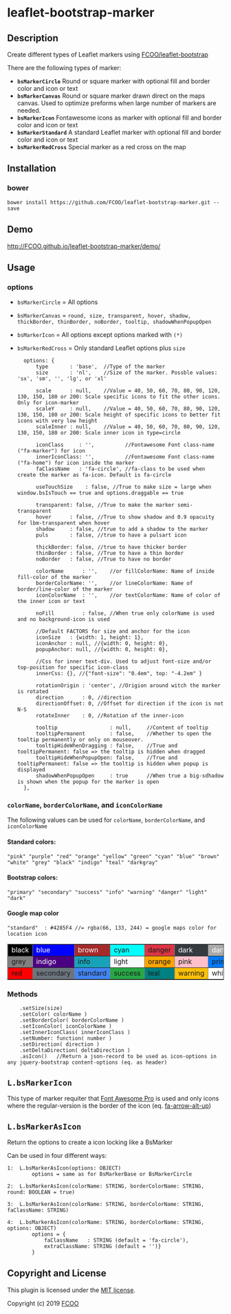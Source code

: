 # leaflet-bootstrap-marker
>


## Description
Create different types of Leaflet markers using [FCOO/leaflet-bootstrap](https://github.com/FCOO/leaflet-bootstrap)

There are the following types of marker:

- **`bsMarkerCircle`** Round or square marker with optional fill and border color and icon or text
- **`bsMarkerCanvas`** Round or square marker drawn direct on the maps canvas. Used to optimize preforms when large number of markers are needed.
- **`bsMarkerIcon`** Fontawesome icons as marker with optional fill and border color and icon or text
- **`bsMarkerStandard`** A standard Leaflet marker with optional fill and border color and icon or text
- **`bsMarkerRedCross`** Special marker as a red cross on the map

## Installation
### bower
`bower install https://github.com/FCOO/leaflet-bootstrap-marker.git --save`

## Demo
http://FCOO.github.io/leaflet-bootstrap-marker/demo/

## Usage

### options
- `bsMarkerCircle` = All options
- `bsMarkerCanvas` = `round, size, transparent, hover, shadow, thickBorder, thinBorder, noBorder, tooltip, shadowWhenPopupOpen`
- `bsMarkerIcon` = All options except options marked with `(*)`
- `bsMarkerRedCross` = Only standard Leaflet options plus `size`

        options: {
            type       : 'base',  //Type of the marker
            size       : 'nl',    //Size of the marker. Possble values: 'sx', 'sm', '', 'lg', or 'xl'

            scale      : null,    //Value = 40, 50, 60, 70, 80, 90, 120, 130, 150, 180 or 200: Scale specific icons to fit the other icons. Only for icon-marker
            scaleY     : null,    //Value = 40, 50, 60, 70, 80, 90, 120, 130, 150, 180 or 200: Scale height of specific icons to better fit icons with very low height
            scaleInner : null,    //Value = 40, 50, 60, 70, 80, 90, 120, 130, 150, 180 or 200: Scale inner icon in type=circle

            iconClass     : '',          //Fontawesome Font class-name ("fa-marker") for icon
            innerIconClass: '',          //Fontawesome Font class-name ("fa-home") for icon inside the marker
            faClassName   : 'fa-circle', //fa-class to be used when create the marker as fa-icon. Default is fa-circle

            useTouchSize    : false, //True to make size = large when window.bsIsTouch == true and options.draggable == true

            transparent: false, //True to make the marker semi-transparent
            hover      : false, //True to show shadow and 0.9 opacuity for lbm-transparent when hover
            shadow     : false, //true to add a shadow to the marker
            puls       : false, //true to have a pulsart icon

            thickBorder: false, //true to have thicker border
            thinBorder : false, //True to have a thin border
            noBorder   : false, //True to have no border

            colorName      : '',    //or fillColorName: Name of inside fill-color of the marker
            borderColorName: '',    //or lineColorName: Name of border/line-color of the marker
            iconColorName  : '',    //or textColorName: Name of color of the inner icon or text

            noFill         : false, //When true only colorName is used and no background-icon is used

            //Default FACTORS for size and anchor for the icon
            iconSize   : {width: 1, height: 1},
            iconAnchor : null, //{width: 0, height: 0},
            popupAnchor: null, //{width: 0, height: 0},

            //Css for inner text-div. Used to adjust font-size and/or top-position for specific icon-class
            innerCss: {}, //{"font-size": "0.4em", top: "-4.2em" }

            rotationOrigin : 'center', //Origion around witch the marker is rotated
            direction      : 0, //direction
            directionOffset: 0, //Offset for direction if the icon is not N-S
            rotateInner    : 0, //Rotation of the inner-icon

            tooltip                 : null,     //Content of tooltip
            tooltipPermanent        : false,    //Whether to open the tooltip permanently or only on mouseover.
            tooltipHideWhenDragging : false,    //True and tooltipPermanent: false => the tooltip is hidden when dragged
            tooltipHideWhenPopupOpen: false,    //True and tooltipPermanent: false => the tooltip is hidden when popup is displayed
            shadowWhenPopupOpen     : true      //When true a big-sdhadow is shown when the popup for the marker is open
        },

### `colorName`, `borderColorName`, and `iconColorName`
The following values can be used for `colorName`, `borderColorName`, and `iconColorName`
#### Standard colors:

    "pink" "purple" "red" "orange" "yellow" "green" "cyan" "blue" "brown" "white" "grey" "black" "indigo" "teal" "darkgray"

#### Bootstrap colors:

	"primary" "secondary" "success" "info" "warning" "danger" "light" "dark"

#### Google map color

    "standard"  : #4285F4 //= rgba(66, 133, 244) = google maps color for location icon

<table border=1>
<tr>
    <td style="background-color: black; color:white">black</td>
    <td style="background-color: blue; color:white">blue</td>
    <td style="background-color: brown; color:white">brown</td>
    <td style="background-color: cyan">cyan</td>
    <td style="background-color: rgb(220, 53, 69)">danger</td>
    <td style="background-color: rgb(52, 58, 64); color:white">dark</td>
    <td style="background-color: darkgray; color:white">darkgray</td>
    <td style="background-color: green">green</td>
</tr><tr>
    <td style="background-color: grey">grey</td>
    <td style="background-color: indigo; color:white">indigo</td>
    <td style="background-color: rgb(23, 162, 184)">info</td>
    <td style="background-color: rgb(248, 249, 250)">light</td>
    <td style="background-color: orange">orange</td>
    <td style="background-color: pink">pink</td>
    <td style="background-color: rgb(0, 123, 255)">primary</td>
    <td style="background-color: purple; color:white">purple</td>
</tr><tr>
    <td style="background-color: red">red</td>
    <td style="background-color: rgb(108, 117, 125)">secondary</td>
    <td style="background-color: #4285F4">standard</td>
    <td style="background-color: rgb(40, 167, 69)">success</td>
    <td style="background-color: teal">teal</td>
    <td style="background-color: rgb(255, 193, 7)">warning</td>
    <td style="background-color: white">white</td>
    <td style="background-color: yellow">yellow</td>
</tr>
</table>

### Methods

        .setSize(size)
        .setColor( colorName )
        .setBorderColor( borderColorName )
        .setIconColor( iconColorName )
        .setInnerIconClass( innerIconClass )
        .setNumber: function( number )
        .setDirection( direction )
        .setDeltaDirection( deltaDirection )
        .asIcon()   //Return a json-record to be used as icon-options in any jquery-bootstrap content-options (eq. as header)


## `L.bsMarkerIcon`
This type of marker requiter that [Font Awesome Pro](https://fontawesome.com/pro) is used and only icons where the regular-version is the border of the icon (eq. [fa-arrow-alt-up](https://fontawesome.com/icons/arrow-alt-up?style=solid))


## `L.bsMarkerAsIcon`
Return the options to create a icon locking like a BsMarker

Can be used in four different ways:

    1:  L.bsMarkerAsIcon(options: OBJECT)
            options = same as for BsMarkerBase or BsMarkerCircle

    2:  L.bsMarkerAsIcon(colorName: STRING, borderColorName: STRING, round: BOOLEAN = true)

    3:  L.bsMarkerAsIcon(colorName: STRING, borderColorName: STRING, faClassName: STRING)

    4:  L.bsMarkerAsIcon(colorName: STRING, borderColorName: STRING, options: OBJECT)
            options = {
                faClassName   : STRING (default = 'fa-circle'),
                extraClassName: STRING (default = '')}
            }


<!--
### options
| Id | Type | Default | Description |
| :--: | :--: | :-----: | --- |
| options1 | boolean | true | If <code>true</code> the ... |
| options2 | string | null | Contain the ... |

 -->


## Copyright and License
This plugin is licensed under the [MIT license](https://github.com/FCOO/leaflet-bootstrap-marker/LICENSE).

Copyright (c) 2019 [FCOO](https://github.com/FCOO)

